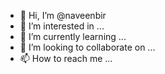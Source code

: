 - 👋 Hi, I’m @naveenbir
- 👀 I’m interested in ...
- 🌱 I’m currently learning ...
- 💞️ I’m looking to collaborate on ...
- 📫 How to reach me ...

<!---
naveenbir/naveenbir is a ✨ special ✨ repository because its `README.md` (this file) appears on your GitHub profile.
You can click the Preview link to take a look at your changes.
--->
